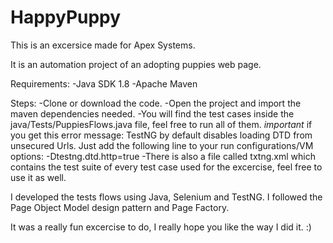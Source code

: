 # HappyPuppy
This is an excersice made for Apex Systems.

It is an automation project of an adopting puppies web page.

Requirements:
-Java SDK 1.8
-Apache Maven

Steps:
-Clone or download the code.
-Open the project and import the maven dependencies needed.
-You will find the test cases inside the java/Tests/PuppiesFlows.java file, feel free to run all of them.
*important* if you get this error message:
TestNG by default disables loading DTD from unsecured Urls.
Just add the following line to your run configurations/VM options: -Dtestng.dtd.http=true
-There is also a file called txtng.xml which contains the test suite of every test case used for the excercise, feel free to use it as well.


I developed the tests flows using Java, Selenium and TestNG. I followed the Page Object Model design pattern and Page Factory.

It was a really fun excercise to do, I really hope you like the way I did it. :)
